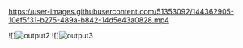 



https://user-images.githubusercontent.com/51353092/144362905-10ef5f31-b275-489a-b842-14d5e43a0828.mp4


![]![output2](https://user-images.githubusercontent.com/51353092/144363028-88b29753-f9f8-4396-8b7e-5465f3a40a92.PNG)
![]![output3](https://user-images.githubusercontent.com/51353092/144363072-cad9eb04-a526-4e8a-a0a5-a22363b7ed89.PNG)
